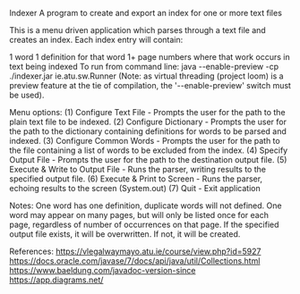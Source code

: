 Indexer
A program to create and export an index for one or more text files

This is a menu driven application which parses through a text file and creates an index. Each index entry will contain:

1 word
1 definition for that word
1+ page numbers where that work occurs in text being indexed
To run from command line: java --enable-preview -cp ./indexer.jar ie.atu.sw.Runner (Note: as virtual threading (project loom) is a preview feature at the tie of compilation, the '--enable-preview' switch must be used).

Menu options:
(1) Configure Text File - Prompts the user for the path to the plain text file to be indexed.
(2) Configure Dictionary - Prompts the user for the path to the dictionary containing definitions for words to be parsed and indexed.
(3) Configure Common Words - Prompts the user for the path to the file containing a list of words to be excluded from the index.
(4) Specify Output File - Prompts the user for the path to the destination output file.
(5) Execute & Write to Output File - Runs the parser, writing results to the specified output file.
(6) Execute & Print to Screen - Runs the parser, echoing results to the screen (System.out)
(7) Quit - Exit application

Notes:
One word has one definition, duplicate words will not defined.
One word may appear on many pages, but will only be listed once for each page, regardless of number of occurrences on that page.
If the specified output file exists, it will be overwritten. If not, it will be created.

References: https://vlegalwaymayo.atu.ie/course/view.php?id=5927 https://docs.oracle.com/javase/7/docs/api/java/util/Collections.html https://www.baeldung.com/javadoc-version-since https://app.diagrams.net/
